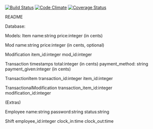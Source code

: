 [![Build Status](https://travis-ci.org/nf1213/cash_register.svg?branch=master)](https://travis-ci.org/nf1213/cash_register) [![Code Climate](https://codeclimate.com/github/nf1213/cash_register.png)](https://codeclimate.com/github/nf1213/cash_register) [![Coverage Status](https://coveralls.io/repos/nf1213/cash_register/badge.png)](https://coveralls.io/r/nf1213/cash_register)

README

Database:

Models:
  Item
    name:string
    price:integer (in cents)

  Mod
    name:string
    price:integer (in cents, optional)

  Modification
    item_id:integer
    mod_id:integer

  Transaction
    timestamps
    total:integer (in cents)
    payment_method: string
    payment_given:integer (in cents)

  TransactionItem
    transaction_id:integer
    item_id:integer

  TransactionalModification
    transaction_item_id:integer
    modification_id:integer


(Extras)

  Employee
    name:string
    password:string
    status:string

  Shift
    employee_id:integer
    clock_in:time
    clock_out:time
